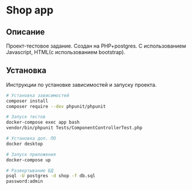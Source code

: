 # Shop app

## Описание
Проект-тестовое задание. Создан на PHP+postgres. С 
использованием Javascript, HTML(с использованием bootstrap).

## Установка
Инструкции по установке зависимостей и запуску проекта.

```bash
# Установка зависимостей
composer install
composer require --dev phpunit/phpunit

# Запуск тестов
docker-compose exec app bash 
vendor/bin/phpunit Tests/ComponentControllerTest.php

# Установка доп. ПО
docker desktop

# Запуск приложения
docker-compose up

# Развертывание БД
psql -U postgres -d shop -f db.sql
password:admin